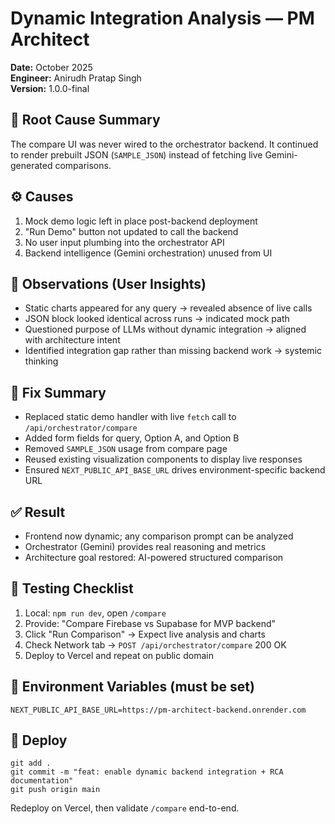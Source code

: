 # Dynamic Integration Analysis — PM Architect

**Date:** October 2025  
**Engineer:** Anirudh Pratap Singh  
**Version:** 1.0.0-final

## 🧭 Root Cause Summary
The compare UI was never wired to the orchestrator backend. It continued to render prebuilt JSON (`SAMPLE_JSON`) instead of fetching live Gemini-generated comparisons.

## ⚙️ Causes
1. Mock demo logic left in place post-backend deployment
2. "Run Demo" button not updated to call the backend
3. No user input plumbing into the orchestrator API
4. Backend intelligence (Gemini orchestration) unused from UI

## 🧠 Observations (User Insights)
- Static charts appeared for any query → revealed absence of live calls
- JSON block looked identical across runs → indicated mock path
- Questioned purpose of LLMs without dynamic integration → aligned with architecture intent
- Identified integration gap rather than missing backend work → systemic thinking

## 🧠 Fix Summary
- Replaced static demo handler with live `fetch` call to `/api/orchestrator/compare`
- Added form fields for query, Option A, and Option B
- Removed `SAMPLE_JSON` usage from compare page
- Reused existing visualization components to display live responses
- Ensured `NEXT_PUBLIC_API_BASE_URL` drives environment-specific backend URL

## ✅ Result
- Frontend now dynamic; any comparison prompt can be analyzed
- Orchestrator (Gemini) provides real reasoning and metrics
- Architecture goal restored: AI-powered structured comparison

## 🧪 Testing Checklist
1. Local: `npm run dev`, open `/compare`
2. Provide: "Compare Firebase vs Supabase for MVP backend"
3. Click "Run Comparison" → Expect live analysis and charts
4. Check Network tab → `POST /api/orchestrator/compare` 200 OK
5. Deploy to Vercel and repeat on public domain

## 🔧 Environment Variables (must be set)
```
NEXT_PUBLIC_API_BASE_URL=https://pm-architect-backend.onrender.com
```

## 🚀 Deploy
```
git add .
git commit -m "feat: enable dynamic backend integration + RCA documentation"
git push origin main
```
Redeploy on Vercel, then validate `/compare` end-to-end.


